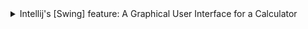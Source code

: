 <details>
  <summary>Intellij's [Swing] feature: A Graphical User Interface for a Calculator</summary>

  > [!IMPORTANT]
> Version: 1.0
>  Expect bugs and errors.

  /---------------------------------------------------------------------------------------------------------------/

  Links:

  - [IntelliJ](https://www.jetbrains.com/idea/download/?section=mac)

  /---------------------------------------------------------------------------------------------------------------/

  Calculator preview:

  <img width="353" alt="Screenshot 2024-04-11 at 10 08 31 AM" src="https://github.com/edxploit/CalculatorGUI/assets/43484396/ad92137b-1fd1-4e02-a0a7-1c9ebf69ec27">

  /---------------------------------------------------------------------------------------------------------------/
</details>
